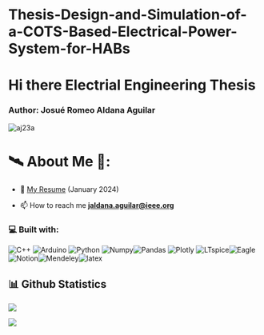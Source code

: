 # Thesis-Design-and-Simulation-of-a-COTS-Based-Electrical-Power-System-for-HABs

<h1 align="left">Hi there Electrial Engineering Thesis </h1>
<h3 align="left">Author: Josué Romeo Aldana Aguilar </h3>
 <img src="https://komarev.com/ghpvc/?username=aj23a" alt="aj23a" /> 
<p align="left">

# 🛰️ About Me 🔭:

-   📃 [My Resume](./ResearcherCV.pdf) (January 2024)

-   📫 How to reach me **jaldana.aguilar@ieee.org**

<h3 align="left">💻 Built with: </h3>

![C++](https://img.shields.io/badge/-\-000?&logo=cplusplus) ![Arduino](https://img.shields.io/badge/-Arduino-000?&logo=Arduino) ![Python](https://img.shields.io/badge/-Python-000?&logo=Python) ![Numpy](https://img.shields.io/badge/-Numpy-000?&logo=Numpy)![Pandas](https://img.shields.io/badge/-Pandas-000?&logo=Pandas) ![Plotly](https://img.shields.io/badge/-Plotly-000?&logo=Plotly) ![LTspice](https://img.shields.io/badge/-LTspice-000?&logo=LTspice)![Eagle](https://img.shields.io/badge/-Eagle-000?&logo=Eagle)![Notion](https://img.shields.io/badge/-Notion-000?&logo=Notion)![Mendeley](https://img.shields.io/badge/-Mendeley-000?&logo=Mendeley)![latex](https://img.shields.io/badge/-LaTeX-000?&logo=latex)

</p>

<h2 align="left">📊 Github Statistics </h2>
<p align="left">
 <a href="https://git.io/streak-stats">
    <img src="http://github-readme-streak-stats.herokuapp.com?user=aj23a&theme=react&background=0d1117&border=666">
  </a>
</p>

<p align="left"> <img src="https://github-readme-stats.vercel.app/api/top-langs/?username=aj23a&layout=compact&theme=tokyonight&custom_title=Top%20Languages">  </p>
